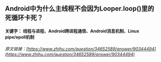 ## Android中为什么主线程不会因为Looper.loop()里的死循环卡死？

#### 关键字： 线程与进程、Android跨进程通信、Android消息机制、Linux pipe/epoll机制

_原文链接：[https://www.zhihu.com/question/34652589/answer/90344494](https://www.zhihu.com/question/34652589/answer/90344494)_